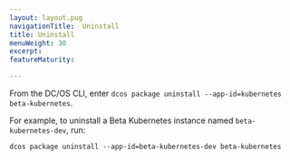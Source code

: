 ```yaml
---
layout: layout.pug
navigationTitle:  Uninstall
title: Uninstall
menuWeight: 30
excerpt:
featureMaturity:

---
```


<!-- This source repo for this topic is https://github.com/mesosphere/dcos-kubernetes -->


<!-- THIS CONTENT DUPLICATES THE DC/OS OPERATION GUIDE -->

From the DC/OS CLI, enter `dcos package uninstall --app-id=kubernetes beta-kubernetes`.

For example, to uninstall a Beta Kubernetes instance named `beta-kubernetes-dev`, run:

```shell
dcos package uninstall --app-id=beta-kubernetes-dev beta-kubernetes
```
